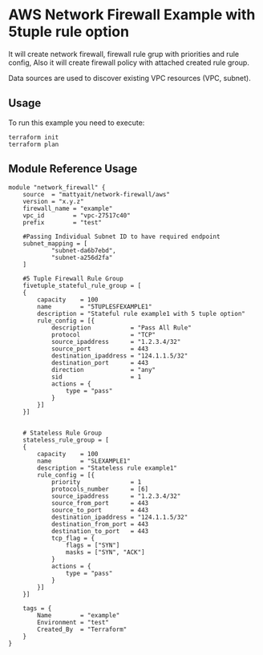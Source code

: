 # AWS Network Firewall Example with 5tuple rule option

It will create network firewall, firewall rule grup with priorities and rule config, Also it will create firewall policy with attached created rule group.

Data sources are used to discover existing VPC resources (VPC, subnet).

## Usage

To run this example you need to execute:

    terraform init
    terraform plan

## Module Reference Usage    

    module "network_firewall" {
        source  = "mattyait/network-firewall/aws"
        version = "x.y.z"
        firewall_name = "example"
        vpc_id        = "vpc-27517c40"
        prefix        = "test"

        #Passing Individual Subnet ID to have required endpoint
        subnet_mapping = [
                "subnet-da6b7ebd",
                "subnet-a256d2fa"
        ]

        #5 Tuple Firewall Rule Group
        fivetuple_stateful_rule_group = [
        {
            capacity    = 100
            name        = "5TUPLESFEXAMPLE1"
            description = "Stateful rule example1 with 5 tuple option"
            rule_config = [{
                description           = "Pass All Rule"
                protocol              = "TCP"
                source_ipaddress      = "1.2.3.4/32"
                source_port           = 443
                destination_ipaddress = "124.1.1.5/32"
                destination_port      = 443
                direction             = "any"
                sid                   = 1
                actions = {
                    type = "pass"
                }
            }]
        }]


        # Stateless Rule Group
        stateless_rule_group = [
        {
            capacity    = 100
            name        = "SLEXAMPLE1"
            description = "Stateless rule example1"
            rule_config = [{
                priority              = 1
                protocols_number      = [6]
                source_ipaddress      = "1.2.3.4/32"
                source_from_port      = 443
                source_to_port        = 443
                destination_ipaddress = "124.1.1.5/32"
                destination_from_port = 443
                destination_to_port   = 443
                tcp_flag = {
                    flags = ["SYN"]
                    masks = ["SYN", "ACK"]
                }
                actions = {
                    type = "pass"
                }
            }]
        }]

        tags = {
            Name        = "example"
            Environment = "test"
            Created_By  = "Terraform"
        }
    }
